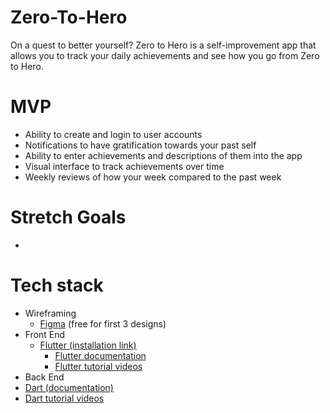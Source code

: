 # Zero-To-Hero
On a quest to better yourself? Zero to Hero is a self-improvement app that allows you to track your daily achievements and see how you go from Zero to Hero.
# MVP
- Ability to create and login to user accounts
- Notifications to have gratification towards your past self
- Ability to enter achievements and descriptions of them into the app
- Visual interface to track achievements over time
- Weekly reviews of how your week compared to the past week
# Stretch Goals
- 
# Tech stack 
- Wireframing
	- [Figma](https://www.figma.com/) (free for first 3 designs)
- Front End
  - [Flutter (installation link)](https://docs.flutter.dev/get-started/install)
  	- [Flutter documentation](https://docs.flutter.dev/)
  	- [Flutter tutorial videos](https://www.youtube.com/watch?v=1ukSR1GRtMU&list=PL4cUxeGkcC9jLYyp2Aoh6hcWuxFDX6PBJ)
- Back End
 - [Dart (documentation)](https://dart.dev/tutorials)
 - [Dart tutorial videos](https://www.youtube.com/watch?v=5rtujDjt50I&list=PLlxmoA0rQ-LyHW9voBdNo4gEEIh0SjG-q)
 
